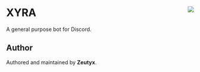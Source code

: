 # XYRA <img src="https://i.imgur.com/4XRuNer.png" align="right">

A general purpose bot for Discord.

## Author

Authored and maintained by **Zeutyx**.
